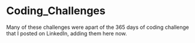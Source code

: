 # Coding_Challenges

Many of these challenges were apart of the 365 days of coding challenge that I posted on LinkedIn, adding them here now. 

